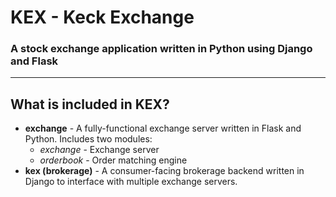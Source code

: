 # KEX - Keck Exchange

### A stock exchange application written in Python using Django and Flask

---

## What is included in KEX?
- **exchange** - A fully-functional exchange server written in Flask and Python. Includes two modules: 
	- *exchange* - Exchange server
	- *orderbook* - Order matching engine 
- **kex (brokerage)** - A consumer-facing brokerage backend written in Django to interface with multiple exchange servers.